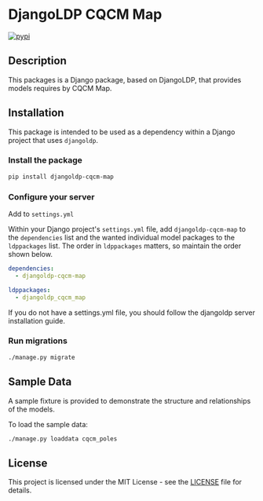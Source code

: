 # DjangoLDP CQCM Map

[![pypi](https://img.shields.io/pypi/v/djangoldp-cqcm-map)](https://pypi.org/project/djangoldp-cqcm-map/)

## Description

This packages is a Django package, based on DjangoLDP, that provides models requires by CQCM Map.

## Installation

This package is intended to be used as a dependency within a Django project that uses `djangoldp`.

### Install the package

```bash
pip install djangoldp-cqcm-map
```

### Configure your server

Add to `settings.yml`

Within your Django project's `settings.yml` file, add `djangoldp-cqcm-map` to the `dependencies` list and the wanted individual model packages to the `ldppackages` list. The order in `ldppackages` matters, so maintain the order shown below.

```yaml
dependencies:
  - djangoldp-cqcm-map

ldppackages:
  - djangoldp_cqcm_map
```

If you do not have a settings.yml file, you should follow the djangoldp server installation guide.

### Run migrations

```bash
./manage.py migrate
```

## Sample Data

A sample fixture is provided to demonstrate the structure and relationships of the models.

To load the sample data:

```bash
./manage.py loaddata cqcm_poles
```

## License

This project is licensed under the MIT License - see the [LICENSE](LICENSE) file for details.

